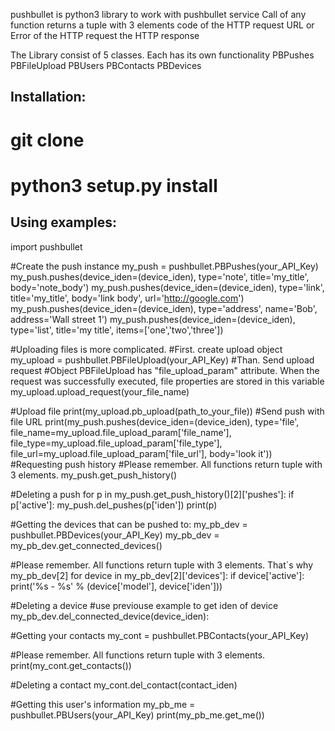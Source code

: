 pushbullet is python3 library to work with pushbullet service
Call of any function returns a tuple with 3 elements
    code of the HTTP request
    URL or Error of the HTTP request
    the HTTP response

The Library consist of 5 classes. Each has its own functionality
    PBPushes
    PBFileUpload
    PBUsers
    PBContacts
    PBDevices

Installation:
-------------------------------------
# git clone
# python3 setup.py install

Using examples:
-------------------------------------
import pushbullet

#Create the push instance
my_push = pushbullet.PBPushes(your_API_Key)
my_push.pushes(device_iden=(device_iden), type='note', title='my_title', body='note_body')
my_push.pushes(device_iden=(device_iden), type='link', title='my_title', body='link body', url='http://google.com')
my_push.pushes(device_iden=(device_iden), type='address', name='Bob', address='Wall street 1')
my_push.pushes(device_iden=(device_iden), type='list', title='my title', items=['one','two','three'])

#Uploading files is more complicated.
#First. create upload object
    my_upload = pushbullet.PBFileUpload(your_API_Key)
#Than. Send upload request
#Object PBFileUpload has "file_upload_param" attribute. When the request was successfully executed, file properties are stored in this variable
    my_upload.upload_request(your_file_name)

#Upload file
    print(my_upload.pb_upload(path_to_your_file))
#Send push with file URL
    print(my_push.pushes(device_iden=(device_iden),
    type='file',
    file_name=my_upload.file_upload_param['file_name'],
    file_type=my_upload.file_upload_param['file_type'],
    file_url=my_upload.file_upload_param['file_url'],
    body='look it'))
#Requesting push history
#Please remember. All functions return tuple with 3 elements.
    my_push.get_push_history()

#Deleting a push
    for p in my_push.get_push_history()[2]['pushes']:
        if p['active']:
            my_push.del_pushes(p['iden'])
            print(p)

#Getting the devices that can be pushed to:
    my_pb_dev = pushbullet.PBDevices(your_API_Key)
    my_pb_dev = my_pb_dev.get_connected_devices()

#Please remember. All functions return tuple with 3 elements. That`s why my_pb_dev[2]
    for device in my_pb_dev[2]['devices']:
        if device['active']:
            print('%s - %s' % (device['model'], device['iden']))

#Deleting a device
#use previouse example to get iden of device
    my_pb_dev.del_connected_device(device_iden):

#Getting your contacts
    my_cont = pushbullet.PBContacts(your_API_Key)

#Please remember. All functions return tuple with 3 elements.
    print(my_cont.get_contacts())

#Deleting a contact
    my_cont.del_contact(contact_iden)

#Getting this user's information
    my_pb_me = pushbullet.PBUsers(your_API_Key)
    print(my_pb_me.get_me())
